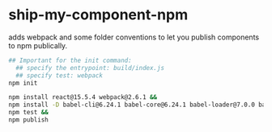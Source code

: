 # ship-my-component-npm
adds webpack and some folder conventions to let you publish components to npm publically.

```bash
## Important for the init command: 
  ## specify the entrypoint: build/index.js  
  ## specify test: webpack 
npm init 

npm install react@15.5.4 webpack@2.6.1 && 
npm install -D babel-cli@6.24.1 babel-core@6.24.1 babel-loader@7.0.0 babel-plugin-transform-object-rest-spread@6.23.0 babel-plugin-transform-react-jsx@6.24.1 babel-preset-env@1.5.1 &&
npm test &&
npm publish
```
